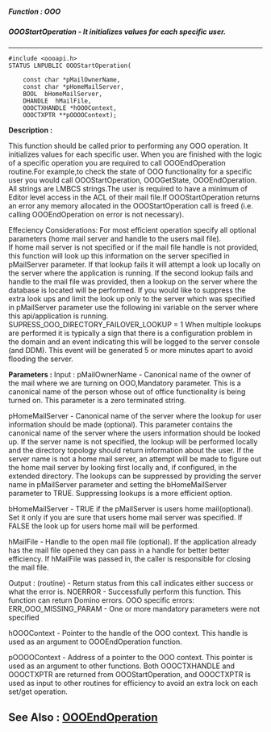 ##### Function : OOO
##### OOOStartOperation - It initializes values for each specific user.
---
```
#include <oooapi.h>
STATUS LNPUBLIC OOOStartOperation(

	const char *pMailOwnerName,
	const char *pHomeMailServer,
	BOOL  bHomeMailServer,
	DHANDLE  hMailFile,
	OOOCTXHANDLE *hOOOContext,
	OOOCTXPTR **pOOOOContext);
```
**Description :**

This function should be called prior to performing any OOO operation. It 
initializes values for each specific user.  When you are finished with the 
logic of a specific operation you are required to call OOOEndOperation 
routine.For example,to check the state of OOO functionality for a specific user 
you would call OOOStartOperation, OOOGetState, OOOEndOperation. All strings are 
LMBCS strings.The user is required to have a minimum of Editor level access in 
the ACL of their mail file.If OOOStartOperation returns an error any memory 
allocated in the OOOStartOperation call is freed (i.e. calling OOOEndOperation 
on error is not necessary). 

Effeciency Considerations:
For most efficient operation specify all optional parameters (home mail server 
and handle to the users mail file).  
If home mail server is not specified or if the mail file handle is not 
provided, this function will look up this information on the server specified 
in pMailServer parameter.  If that lookup fails it will attempt a look up 
locally on the server where the application is running.  If the second lookup 
fails and handle to the mail file was provided, then a lookup on the server 
where the database is located will be performed. If you would like to suppress 
the extra look ups and limit the look up only to the server which was specified 
in pMailServer parameter use the following ini variable on the server where 
this api/application is running.
SUPRESS_OOO_DIRECTORY_FAILOVER_LOOKUP = 1
When multiple lookups are performed it is typically a sign that there is a 
configuration problem in the domain and an event indicating this will be logged 
to the server console (and DDM).  This event will be generated 5 or more 
minutes apart to avoid flooding the server.

**Parameters :**
Input :
pMailOwnerName  -  Canonical name of the owner of the mail where we are turning on OOO,Mandatory parameter. 
This is a canonical name of the person whose out of office functionality is being turned on. This parameter is a zero terminated string.

pHomeMailServer  -  Canonical name of the server where the lookup for user information should be made (optional).
This parameter contains the canonical name of the server where the users information should be looked up.  If the server name is not specified, the lookup will be performed locally and the directory topology should return information about the user.  If the server name is not a home mail server, an attempt will be made to figure out the home mail server by looking first locally and, if configured, in the extended directory. The lookups can be suppressed by providing the server name in pMailServer parameter and setting the bHomeMailServer parameter to TRUE.  Suppressing lookups is a more efficient option.

bHomeMailServer  -  TRUE if the pMailServer is users home mail(optional). Set it only if you are sure that users home mail server was specified.  If FALSE the look up for users home mail will be performed.

hMailFile  -  Handle to the open mail file (optional).
If the application already has the mail file opened they can pass in a handle for better better efficiency.  If hMailFile was passed in, the caller is responsible for closing the mail file.

Output :
(routine)  -  Return status from this call indicates either success or what the error is. 
NOERROR 			- Successfully perform this function.
This function can return Domino errors.
OOO specific errors:
ERR_OOO_MISSING_PARAM	-  One or more mandatory parameters were not specified


hOOOContext  -  Pointer to the handle of the OOO context.  This handle is used as an argument to OOOEndOperation function.

pOOOOContext  -  Address of a pointer to the OOO context.  This pointer is used as an argument to other functions.  Both OOOCTXHANDLE and OOOCTXPTR are returned from OOOStartOperation, and OOOCTXPTR is used as input to other routines for efficiency to avoid an extra lock on each set/get operation.


**See Also :**
[OOOEndOperation](/domino-c-api-docs/reference/Func/OOOEndOperation)
---
